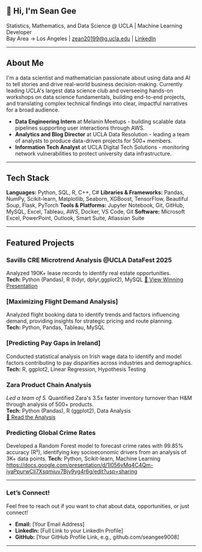 ## 👋 Hi, I'm Sean Gee


Statistics, Mathematics, and Data Science @ UCLA | Machine Learning Developer  
Bay Area → Los Angeles | zean20199@g.ucla.edu | [LinkedIn](https://linkedin.com/in/your-profile)

---
## About Me

I'm a data scientist and mathematician passionate about using data and AI to tell stories and drive real-world business decision-making. Currently leading UCLA's largest data science club and overseeing hands-on workshops on data science fundamentals, building end-to-end projects, and translating complex technical findings into clear, impactful narratives for a broad audience.

- **Data Engineering Intern** at Melanin Meetups - building scalable data pipelines supporting user interactions through AWS.
- **Analytics and Blog Director** at UCLA Data Resolution - leading a team of analysts to produce data-driven projects for 500+ members.
- **Information Tech Analyst** at UCLA Digital Tech Solutions - monitoring network vulnerabilities to protect university data infrastructure.
  
---



## Tech Stack

**Languages:** Python, SQL, R, C++, C#
**Libraries & Frameworks:** Pandas, NumPy, Scikit-learn, Matplotlib, Seaborn, XGBoost, TensorFlow, Beautiful Soup, Flask, PyTorch
**Tools & Platforms:** Jupyter Notebook, Git, GitHub, MySQL, Excel, Tableau, AWS, Docker, VS Code, Git
**Software:**  Microsoft Excel, PowerPoint, Outlook, Smart Suite, Atlassian Suite

---

## Featured Projects

### Savills CRE Microtrend Analysis @UCLA DataFest 2025 
Analyzed 190K+ lease records to identify real estate opportunities.  
**Tech:** Python (Pandas), R (tidyr, dplyr,ggplot2), MySQL 
[👀 View Winning Presentation]([https://your-slides-link.com](https://docs.google.com/presentation/d/1eQw2tjlzy1hjpsLT9ezepBq0wA89gF3xqgoSy04nH5A/edit?slide=id.g277a62897eb_1_7#slide=id.g277a62897eb_1_7)) 

### [Maximizing Flight Demand Analysis]
Analyzed flight booking data to identify trends and factors influencing demand, providing insights for strategic pricing and route planning.  
**Tech:** Python, Pandas, Tableau, MySQL

### [Predicting Pay Gaps in Ireland]
Conducted statistical analysis on Irish wage data to identify and model factors contributing to pay disparities across industries and demographics.  
**Tech:** R, ggplot2, Linear Regression, Hypothesis Testing

### Zara Product Chain Analysis 
*Led a team of 5.* Quantified Zara's 3.5x faster inventory turnover than H&M through analysis of 500+ products.  
**Tech:** Python (Pandas), R (ggplot2), Data Analysis  
[📄 Read the Analysis]([https://your-zara-article-link.com](https://ucladatares.medium.com/unveiling-zaras-secret-to-success-ee4077cf9f03))


### Predicting Global Crime Rates
Developed a Random Forest model to forecast crime rates with 99.85% accuracy (R²), identifying key socioeconomic drivers from an analysis of 3K+ data points.
**Tech:** Python, Scikit-learn, Machine Learning
https://docs.google.com/presentation/d/1l056vMq4C4Qm-jyaPpurwClj7Xsqmiuv7Bjy9yg4r6g/edit?usp=sharing


---

### Let’s Connect!
Feel free to reach out if you want to chat about data, opportunities, or just connect!

- **Email:** [Your Email Address]  
- **LinkedIn:** [Full Link to your LinkedIn Profile]  
- **GitHub:** [Your GitHub Profile Link, e.g., github.com/seangee9008]  

---




















<!--
**seangee9008/seangee9008** is a ✨ _special_ ✨ repository because its `README.md` (this file) appears on your GitHub profile.

Here are some ideas to get you started:

- 🔭 I’m currently working on ...
- 🌱 I’m currently learning ...
- 👯 I’m looking to collaborate on ...
- 🤔 I’m looking for help with ...
- 💬 Ask me about ...
- 📫 How to reach me: ...
- 😄 Pronouns: ...
- ⚡ Fun fact: ...
-->
